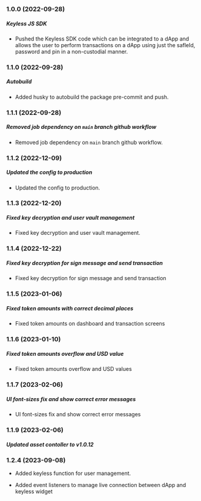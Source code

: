 ### 1.0.0 (2022-09-28)

##### Keyless JS SDK

* Pushed the Keyless SDK code which can be integrated to a dApp and allows the user to perform transactions on a dApp using just the safleId, password and pin in a non-custodial manner.

### 1.1.0 (2022-09-28)

##### Autobuild

* Added husky to autobuild the package pre-commit and push.

### 1.1.1 (2022-09-28)

##### Removed job dependency on `main` branch github workflow

* Removed job dependency on `main` branch github workflow.

### 1.1.2 (2022-12-09)

##### Updated the config to production

* Updated the config to production.

### 1.1.3 (2022-12-20)

##### Fixed key decryption and user vault management

* Fixed key decryption and user vault management.

### 1.1.4 (2022-12-22)

##### Fixed key decryption for sign message and send transaction

* Fixed key decryption for sign message and send transaction

### 1.1.5 (2023-01-06)

##### Fixed token amounts with correct decimal places

* Fixed token amounts on dashboard and transaction screens

### 1.1.6 (2023-01-10)

##### Fixed token amounts overflow and USD value

* Fixed token amounts overflow and USD values

### 1.1.7 (2023-02-06)

##### UI font-sizes fix and show correct error messages

* UI font-sizes fix and show correct error messages

### 1.1.9 (2023-02-06)

##### Updated asset contoller to v1.0.12

### 1.2.4 (2023-09-08)

* Added keyless function for user management.

* Added event listeners to manage live connection between dApp and keyless widget
